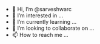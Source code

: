 - 👋 Hi, I’m @sarveshwarc
- 👀 I’m interested in ...
- 🌱 I’m currently learning ...
- 💞️ I’m looking to collaborate on ...
- 📫 How to reach me ...

<!---
sarveshwarc/sarveshwarc is a ✨ special ✨ repository because its `README.md` (this file) appears on your GitHub profile.
You can click the Preview link to take a look at your changes.
--->
